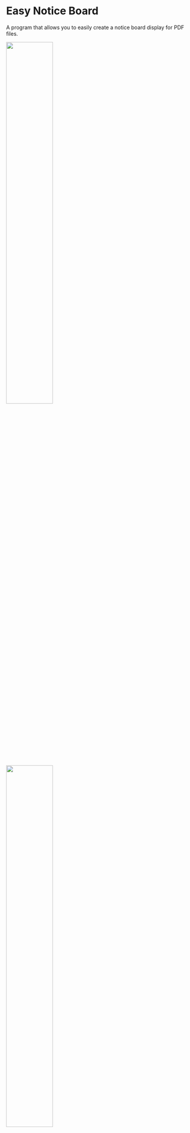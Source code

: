 # Easy Notice Board

A program that allows you to easily create a notice board display for PDF files.

<img src="http://drive.google.com/uc?export=view&id=1gCPeYpp3i0oOxDAfLt7wzI1uCs2Wk3H2" width="50%">

<img src="http://drive.google.com/uc?export=view&id=1aBAdjxN9-Glc79ZLR-4kr0oMJirQU-PC" width="50%">

<img src="http://drive.google.com/uc?export=view&id=1nH01ySUyexmr8jozyOM31Vq2umqhbufG" width="50%">

## Setup

Create a virtual environment and install the dependencies using the following commands:

```
python3 -m venv venv
venv\Scripts\activate
python -m pip install --upgrade pip
pip install -r requirements.txt
```

## How to use

Begin by running the "run.py" file. The first time it's run, it will request that you select the source folder. This folder should contain your folder directories with PDF files within them. You can find an example of one in the "examples" folder. Your source folder can be synced to your perfered cloud storage service for remote access if needed. The source folder location can then be changed any time in the config file. The notice board should then open in your default browser.

## Configuration

Once it's been set, if you need to change the filepath to your source folder, open the config.ini file and enter it after "SOURCE = ".

By changing the value "NAVIGATION" in the config file to "False", it removes the back button after a folder is selected. This is to prevent users from going back from the folder page.

All the assets can be edited to create a look to your liking; you will find them in static/assets.

If the icons look small or big and vertically uncentered, this can be solved by adjusting the zoom setting on your browser.
